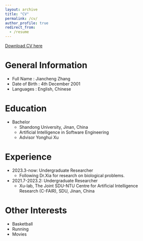 ```yaml
---
layout: archive
title: "CV"
permalink: /cv/
author_profile: true
redirect_from:
  - /resume
---
```

[Download CV here](../CV(final).pdf)


General Information
======
* Full Name : Jiancheng Zhang
* Date of Birth : 4th December 2001
* Languages : English, Chinese
  
Education
======
* Bachelor
  * Shandong University, Jinan, China
  * Artificial Intelligence in Software Engineering
  * Advisor Yonghui Xu
    


Experience
======
* 2023.3-now: Undergraduate Researcher
  * Following Dr.Xia for research on biological problems.
* 2021.7-2023.2: Undergraduate Researcher
  * Xu-lab, The Joint SDU-NTU Centre for Artificial Intelligence Research (C-FAIR), SDU, Jinan, China
    


  
Other Interests
======
* Basketball
* Running
* Movies




